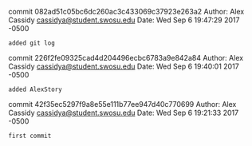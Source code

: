 commit 082ad51c05bc6dc260ac3c433069c37923e263a2
Author: Alex Cassidy <cassidya@student.swosu.edu>
Date:   Wed Sep 6 19:47:29 2017 -0500

    added git log

commit 226f2fe09325cad4d204496ecbc6783a9e842a84
Author: Alex Cassidy <cassidya@student.swosu.edu>
Date:   Wed Sep 6 19:40:01 2017 -0500

    added AlexStory

commit 42f35ec5297f9a8e55e111b77ee947d40c770699
Author: Alex Cassidy <cassidya@student.swosu.edu>
Date:   Wed Sep 6 19:21:33 2017 -0500

    first commit
